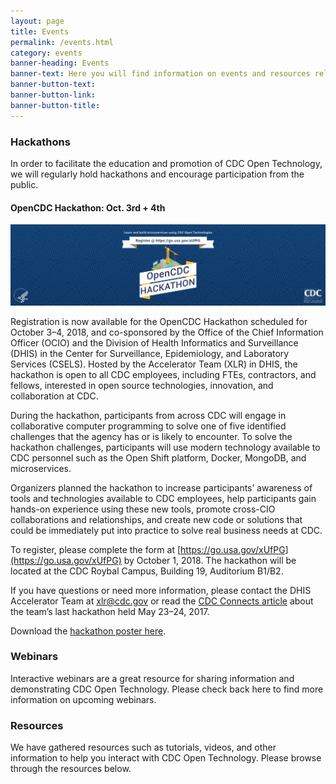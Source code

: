 ```yaml
---
layout: page
title: Events
permalink: /events.html
category: events
banner-heading: Events
banner-text: Here you will find information on events and resources relating to CDC Open Technology. Please keep checking back for more information.
banner-button-text:
banner-button-link:
banner-button-title:
---
```


### Hackathons
In order to facilitate the education and promotion of CDC Open Technology, we will regularly hold hackathons and encourage participation from the public.

#### OpenCDC Hackathon: Oct. 3rd + 4th
![OpenCDC Hackathon October 3rd and 4th 2018][hackathon-banner]

Registration is now available for the OpenCDC Hackathon scheduled for October 3–4, 2018, and co-sponsored by the Office of the Chief Information Officer (OCIO) and the Division of Health Informatics and Surveillance (DHIS) in the Center for Surveillance, Epidemiology, and Laboratory Services (CSELS). Hosted by the Accelerator Team (XLR) in DHIS, the hackathon is open to all CDC employees, including FTEs, contractors, and fellows, interested in open source technologies, innovation, and collaboration at CDC.
 
During the hackathon, participants from across CDC will engage in collaborative computer programming to solve one of five identified challenges that the agency has or is likely to encounter. To solve the hackathon challenges, participants will use modern technology available to CDC personnel such as the Open Shift platform, Docker, MongoDB, and microservices.
 
Organizers planned the hackathon to increase participants’ awareness of tools and technologies available to CDC employees, help participants gain hands-on experience using these new tools, promote cross-CIO collaborations and relationships, and create new code or solutions that could be immediately put into practice to solve real business needs at CDC.
 
To register, please complete the form at [https://go.usa.gov/xUfPG](https://go.usa.gov/xUfPG) by October 1, 2018.  The hackathon will be located at the CDC Roybal Campus, Building 19, Auditorium B1/B2.
 
If you have questions or need more information, please contact the DHIS Accelerator Team at [xlr@cdc.gov](mailto:xlr@cdc.gov) or read the [CDC Connects article](http://intranet.cdc.gov/connects/2017/08/29/hackathon-aims-to-modernize-cdc-software/) about the team’s last hackathon held May 23–24, 2017.

Download the [hackathon poster here](assets/pdf/2018-CDC-hackathon.pdf).

### Webinars
Interactive webinars are a great resource for sharing information and demonstrating CDC Open Technology. Please check back here to find more information on upcoming webinars.

### Resources
We have gathered resources such as tutorials, videos, and other information to help you interact with CDC Open Technology. Please browse through the resources below.


[hackathon-banner]: assets/img/hackathon-banner.png "OpenCDC Hackathon October 3rd and 4th 2018"